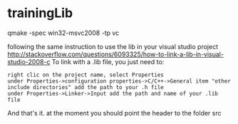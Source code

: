 # trainingLib


qmake -spec win32-msvc2008 -tp vc

following the same instruction to use the lib in your visual studio project
http://stackoverflow.com/questions/6093325/how-to-link-a-lib-in-visual-studio-2008-c
To link with a .lib file, you just need to:

    right clic on the project name, select Properties
    under Properties->configuration properties->C/C++->General item "other include directories" add the path to your .h file
    under Properties->Linker->Input add the path and name of your .lib file

And that's it.
at the moment you should point the header to the folder src
